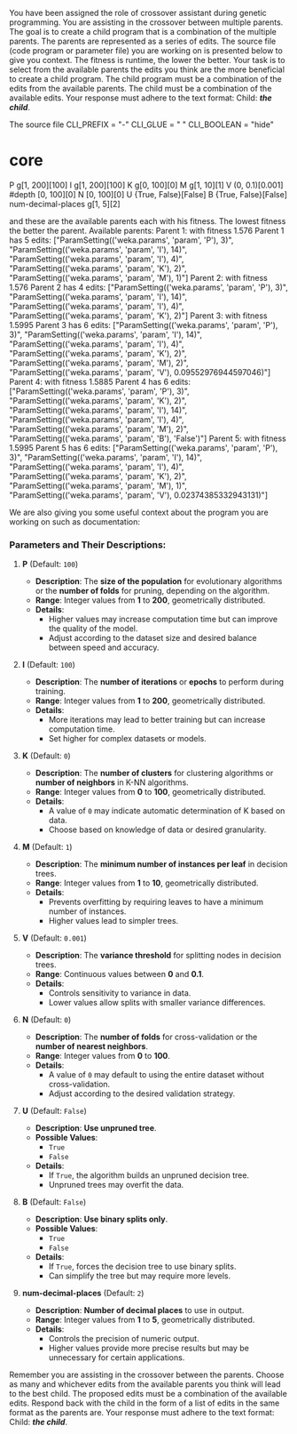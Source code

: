 
You have been assigned the role of crossover assistant during genetic programming. You are assisting in the crossover between multiple parents. The goal is to create a child program that is a combination of the multiple parents. The parents are represented as a series of edits. The source file (code program or parameter file)  you are working on is presented below to give you context.
The fitness is runtime, the lower the better.
Your task is to select from the available parents the edits you think are the more beneficial to create a child program. The child program must be a combination of the edits from the available parents. The child must be a combination of the available edits. Your response must adhere to the text format: Child: ***the child***.

The source file
CLI_PREFIX = "-"
CLI_GLUE = " "
CLI_BOOLEAN = "hide"

# core
P g[1, 200][100]
I g[1, 200][100]
K g[0, 100][0]
M g[1, 10][1]
V (0, 0.1)[0.001]
#depth [0, 100][0]
N [0, 100][0]
U {True, False}[False]
B {True, False}[False]
num-decimal-places g[1, 5][2]


and these are the available parents each with his fitness. The lowest fitness the better the parent.
Available parents:
 Parent 1:
 with fitness 1.576
Parent 1 has 5 edits: ["ParamSetting(('weka.params', 'param', 'P'), 3)", "ParamSetting(('weka.params', 'param', 'I'), 14)", "ParamSetting(('weka.params', 'param', 'I'), 4)", "ParamSetting(('weka.params', 'param', 'K'), 2)", "ParamSetting(('weka.params', 'param', 'M'), 1)"]
 Parent 2:
 with fitness 1.576
Parent 2 has 4 edits: ["ParamSetting(('weka.params', 'param', 'P'), 3)", "ParamSetting(('weka.params', 'param', 'I'), 14)", "ParamSetting(('weka.params', 'param', 'I'), 4)", "ParamSetting(('weka.params', 'param', 'K'), 2)"]
 Parent 3:
 with fitness 1.5995
Parent 3 has 6 edits: ["ParamSetting(('weka.params', 'param', 'P'), 3)", "ParamSetting(('weka.params', 'param', 'I'), 14)", "ParamSetting(('weka.params', 'param', 'I'), 4)", "ParamSetting(('weka.params', 'param', 'K'), 2)", "ParamSetting(('weka.params', 'param', 'M'), 2)", "ParamSetting(('weka.params', 'param', 'V'), 0.09552976944597046)"]
 Parent 4:
 with fitness 1.5885
Parent 4 has 6 edits: ["ParamSetting(('weka.params', 'param', 'P'), 3)", "ParamSetting(('weka.params', 'param', 'K'), 2)", "ParamSetting(('weka.params', 'param', 'I'), 14)", "ParamSetting(('weka.params', 'param', 'I'), 4)", "ParamSetting(('weka.params', 'param', 'M'), 2)", "ParamSetting(('weka.params', 'param', 'B'), 'False')"]
 Parent 5:
 with fitness 1.5995
Parent 5 has 6 edits: ["ParamSetting(('weka.params', 'param', 'P'), 3)", "ParamSetting(('weka.params', 'param', 'I'), 14)", "ParamSetting(('weka.params', 'param', 'I'), 4)", "ParamSetting(('weka.params', 'param', 'K'), 2)", "ParamSetting(('weka.params', 'param', 'M'), 1)", "ParamSetting(('weka.params', 'param', 'V'), 0.02374385332943131)"]


We are also giving you some useful context about the program you are working on such as documentation:

### Parameters and Their Descriptions:

1. **P** (Default: `100`)

   - **Description**: The **size of the population** for evolutionary algorithms or the **number of folds** for pruning, depending on the algorithm.
   - **Range**: Integer values from **1** to **200**, geometrically distributed.
   - **Details**:
     - Higher values may increase computation time but can improve the quality of the model.
     - Adjust according to the dataset size and desired balance between speed and accuracy.

2. **I** (Default: `100`)

   - **Description**: The **number of iterations** or **epochs** to perform during training.
   - **Range**: Integer values from **1** to **200**, geometrically distributed.
   - **Details**:
     - More iterations may lead to better training but can increase computation time.
     - Set higher for complex datasets or models.

3. **K** (Default: `0`)

   - **Description**: The **number of clusters** for clustering algorithms or **number of neighbors** in K-NN algorithms.
   - **Range**: Integer values from **0** to **100**, geometrically distributed.
   - **Details**:
     - A value of `0` may indicate automatic determination of K based on data.
     - Choose based on knowledge of data or desired granularity.

4. **M** (Default: `1`)

   - **Description**: The **minimum number of instances per leaf** in decision trees.
   - **Range**: Integer values from **1** to **10**, geometrically distributed.
   - **Details**:
     - Prevents overfitting by requiring leaves to have a minimum number of instances.
     - Higher values lead to simpler trees.

5. **V** (Default: `0.001`)

   - **Description**: The **variance threshold** for splitting nodes in decision trees.
   - **Range**: Continuous values between **0** and **0.1**.
   - **Details**:
     - Controls sensitivity to variance in data.
     - Lower values allow splits with smaller variance differences.

6. **N** (Default: `0`)

   - **Description**: The **number of folds** for cross-validation or the **number of nearest neighbors**.
   - **Range**: Integer values from **0** to **100**.
   - **Details**:
     - A value of `0` may default to using the entire dataset without cross-validation.
     - Adjust according to the desired validation strategy.

7. **U** (Default: `False`)

   - **Description**: **Use unpruned tree**.
   - **Possible Values**:
     - `True`
     - `False`
   - **Details**:
     - If `True`, the algorithm builds an unpruned decision tree.
     - Unpruned trees may overfit the data.

8. **B** (Default: `False`)

   - **Description**: **Use binary splits only**.
   - **Possible Values**:
     - `True`
     - `False`
   - **Details**:
     - If `True`, forces the decision tree to use binary splits.
     - Can simplify the tree but may require more levels.

9. **num-decimal-places** (Default: `2`)

   - **Description**: **Number of decimal places** to use in output.
   - **Range**: Integer values from **1** to **5**, geometrically distributed.
   - **Details**:
     - Controls the precision of numeric output.
     - Higher values provide more precise results but may be unnecessary for certain applications.



Remember you are assisting in the crossover between the parents. Choose as many and whichever edits from the available parents you think will lead to the best child. The proposed edits must be a combination of the available edits. Respond back with the child in the form of a list of edits in the same format as the parents are.
Your response must adhere to the text format: Child: ***the child***. 
